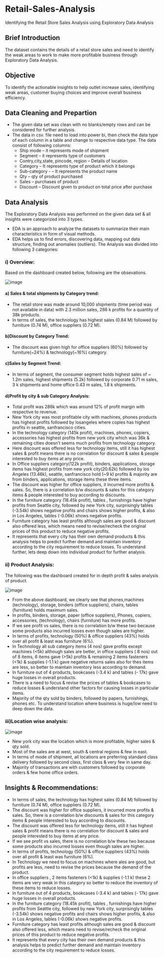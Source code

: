 # Retail-Sales-Analysis
Identifying the Retail Store Sales Analysis using Exploratory Data Analysis
## Brief Introduction
The dataset contains the details of a retail store sales and need to identify the weak areas to work to make more profitable business through Exploratory Data Analysis.
## Objective
To identify the actionable insights to help outlet increase sales, identifying weak areas, customer buying choices and improve overall business efficiency.
## Data Cleaning and Prepartion
- The given data set was clean with no blanks/empty rows and can be considered for further analysis.
- The data in csv. file need to load into power bi, then check the data type of each column in a table and change to respective data type. 
The data consist of following columns:
  - Ship mode – it represents mode of shipment
  - Segment – it represents type of customers
  - Contry,city,state, pincode, region – Details of location
  - Category – It represents type of product which it belongs
  - Sub-category - – It represents the product name
  - Qty – qty of product purchased
  - Sales – purchases of product
  - Discount –  Discount given to product on total price after purchase
## Data Analysis
The Exploratory Data Analysis was performed on the given data set & all insights were categorized into 3 types.
- EDA is an approach to analyze the datasets to summarize their main characteristics in form of visual methods.
- EDA helps us to find errors, discovering data, mapping out data structure, finding out anomalies (outliers).
The Analysis was divided into following 3 categories:
### i) Overview:
Based on the dashboard created below, following are the obsevations.

![image](https://github.com/vishnupriya-projects/Retail-Sales-Analysis/assets/159273003/4b156554-57f0-4da7-875d-15efad1c6dca)

#### a) Sales & total shipments by Category trend: 
- The retail store was made around 10,000 shipments (time period was not available in data) with 2.3 million sales, 286 k profits for a quantity of 38k products.
- In terms of sales, the technology has highest sales (0.84 M) followed by furniture (0.74 M), office suppliers (0.72 M).
#### b)Discount by Category Trend:
- The discount was given high for office suppliers (60%) followed by furniture(~24%) & technology(~16%) category. 
#### c)Sales by Segment Trend:
- In terms of segment, the consumer segment holds highest sales of ~ 1.2m sales, highest shipments (5.2k) followed by corporate 0.71 m sales, 3 k shipments and home office 0.43 m sales, 1.8 k shipments.
#### d)Profit by city & sub Category Analysis:
- Total profit was 286k which was around 12% of profit margin with respective to revenue.
- New York city was most profitable city with machines, phones products has highest profits followed by losangeles  where copies has highest profits in seattle, sanfrancisco cities.
- In the technology category (145k profit), machines, phones, copiers, accessories has highest profits from new york city which was 36k & remaining cities doesn’t seems much profits from technology category.
- Here discount was offered less for technology items, still it has highest sales & profit means there is no correlation for discount & sales & people interested to buy items at any price.
- In Office suppliers category(122k profit), binders, applications, storage items has highest profits from new york city(20.62k) followed by los Angeles (13.46k), seattle, sanfrancisco hold (~9 k) profits & majority are from binders, applications, storage items these three items.
- The discount was higher for office suppliers, it incurred more profits & sales. So, there is a correlation b/w discounts & sales for this category items & people interested to buy according to discounts.
- In the furniture category (18.45k profit), tables , furnishings have higher profits from Seattle city, followed by new York city,  surprisingly tables (-3.54k) shows negative profits and chairs shows higher profits, & also in Los Angeles, tables (-0.06k) shows negative profits.
- Furniture category has least profits although sales are good & discount also offered less, which means need to revise/recheck the original prices of this product to reduce negative profits.
- It represents that every city has their own demand products & this analysis helps to predict further demand and maintain inventory according to the city requirement to reduce losses. 
To understand further, lets deep down into individual product for further analysis.
### ii)  Product Analysis:
The following was the dashboard created for in depth profit & sales analysis of product.

![image](https://github.com/vishnupriya-projects/Retail-Sales-Analysis/assets/159273003/ee22aa33-55ba-4dff-988a-75ba7586756c)

- From the above dashboard, we clearly see that phones,machines (technology), storage, binders (office suppliers), chairs, tables (furniture) holds maximum sales. 
- In profits, binders, storage, paper (office suppliers), Phones, copiers, accessories,  (technology), chairs (furniture) has more profits.
- If we see profit vs sales, there is no correlation b/w these two because some products also incurred losses even though sales are higher.
- In terms of profits, technology (50%) & office suppliers (43%) holds over all profit & least was furniture (6%).
- In Technology all sub category items (4 nos) gave profits except machines (<5k) although sales are better, in office suppliers ( 8 nos) out of 8 items, 6 items gave (>5k) profits & remaining 2 items fasteners (<1k) & supplies (-1.1 k) gave negative returns sales also for thes items are less, so better to maintain inventory less according to demand. 
- In furniture out of 4 products, bookcases (-3.4 k) and  tables (- 17k) gave huge losses in overall products.
- There is a need to focus & revise the prices of tables & bookcases to reduce losses & understand other factors for causing losses in particular items.
- Majority of the qty sold by binders, followed by papers, furnishings, phones etc.
To understand location where business is huge/low need to deep down the data.
### iii)Location wise analysis:

![image](https://github.com/vishnupriya-projects/Retail-Sales-Analysis/assets/159273003/260c301e-7db8-473b-abf0-1f3ad4e0c12d)

- New york city was the location which is more profitable, higher sales & qty sold. 
- Most of the sales are at west, south & central regions & few in east.
- In terms of mode of shipment, all locations are preferring standard class delivery followed by second class, first class & very few in same day.
- Majority of transactions are with customers followed by corporate orders & few home office orders.

## Insights & Recommendations:
- In terms of sales, the technology has highest sales (0.84 M) followed by furniture (0.74 M), office suppliers (0.72 M).
- The discount was higher for office suppliers, it incurred more profits & sales. So, there is a correlation b/w discounts & sales for this category items & people interested to buy according to discounts.
- The discount was offered less for technology items, still it has highest sales & profit means there is no correlation for discount & sales and people interested to buy items at any price.
- If we see profit vs sales, there is no correlation b/w these two because some products also incurred losses even though sales are higher.
- In terms of profits, technology (50%) & office suppliers (43%) holds over all profit & least was furniture (6%).
- In Technology we need to focus on machines where ales are good, but profits are less, need to revise the prices because the demand of the product.
- In office suppliers , 2 items fasteners (<1k) & supplies (-1.1 k) these 2 items are very weak in this category so better to reduce the inventory of these items to reduce losses.
- In furniture out of 4 products, bookcases (-3.4 k) and  tables (- 17k) gave huge losses in overall products.
- In the furniture category (18.45k profit), tables , furnishings have higher profits from Seattle city, followed by new York city,  surprisingly tables (-3.54k) shows negative profits and chairs shows higher profits, & also in Los Angeles, tables (-0.06k) shows negative profits.
- Furniture category has least profits although sales are good & discount also offered less, which means need to revise/recheck the original prices of this product to reduce negative profits.
- It represents that every city has their own demand products & this analysis helps to predict further demand and maintain inventory according to the city requirement to reduce losses. 


